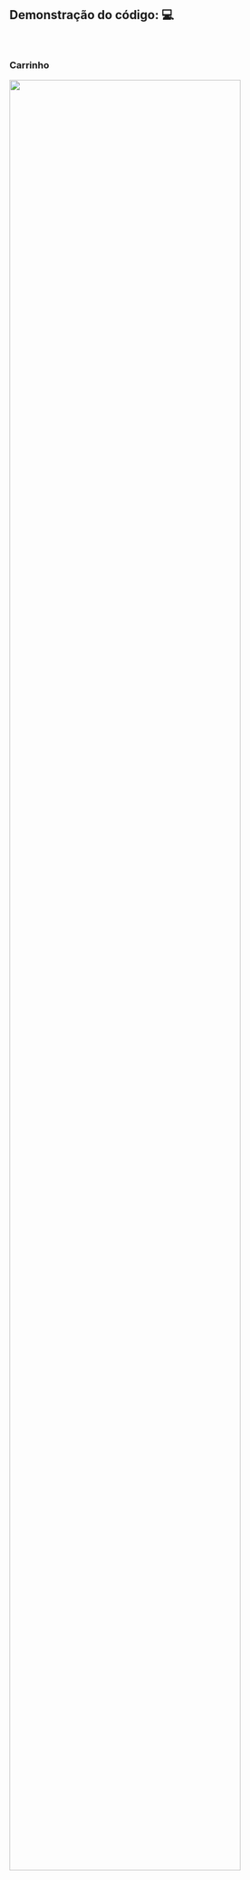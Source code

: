 ## <b>Demonstração do código:</b> :computer:

<br>

### Carrinho 
<img src="../../assets/img/gif-carrinho.gif" width="90%">


